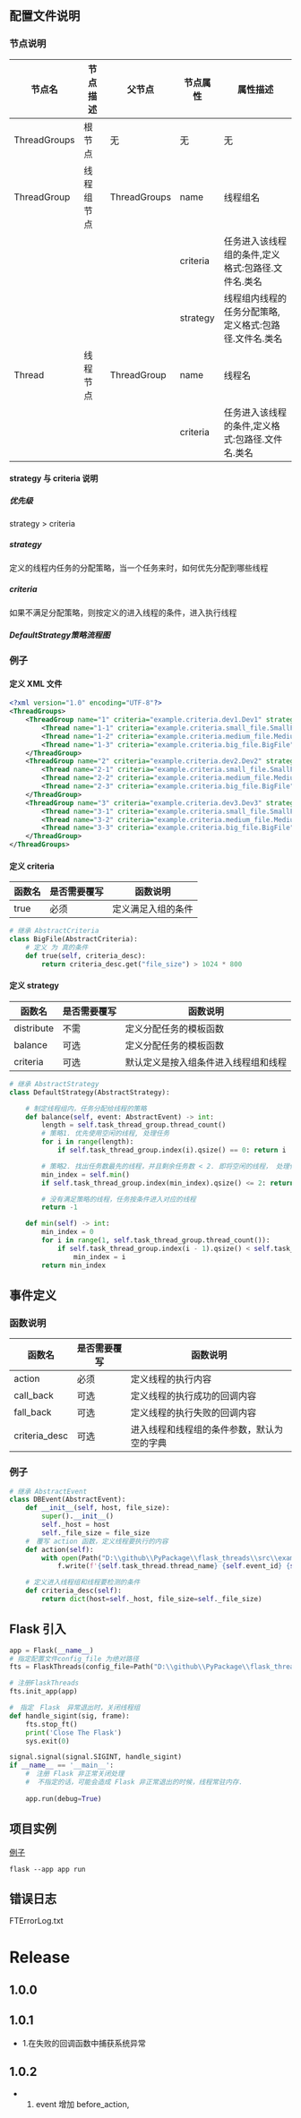 ## 配置文件说明

### 节点说明

| 节点名 |  节点描述 | 父节点 | 节点属性   |  属性描述 |
| ---- | ----- | ----- | ---- | ------ |
| ThreadGroups | 根节点 |  无 | 无 |  无 |
| ThreadGroup | 线程组节点| ThreadGroups | name | 线程组名 |
|  | |  | criteria | 任务进入该线程组的条件,定义格式:包路径.文件名.类名 |
|  | |  | strategy | 线程组内线程的任务分配策略,定义格式:包路径.文件名.类名 |
| Thread | 线程节点| ThreadGroup | name | 线程名 |
|  | |  | criteria | 任务进入该线程的条件,定义格式:包路径.文件名.类名 |

#### strategy 与 criteria 说明

##### 优先级
strategy > criteria

##### strategy
定义的线程内任务的分配策略，当一个任务来时，如何优先分配到哪些线程

##### criteria
如果不满足分配策略，则按定义的进入线程的条件，进入执行线程

##### DefaultStrategy策略流程图
[](https://github.com/thcpc/PyPackage/blob/main/flask_edk_threads/image.png)


### 例子
#### 定义 XML 文件 
```xml
<?xml version="1.0" encoding="UTF-8"?>
<ThreadGroups>
    <ThreadGroup name="1" criteria="example.criteria.dev1.Dev1" strategy="flask_threads.strategies.default_strategy.DefaultStrategy">
        <Thread name="1-1" criteria="example.criteria.small_file.SmallFile" />
        <Thread name="1-2" criteria="example.criteria.medium_file.MediumFile" />
        <Thread name="1-3" criteria="example.criteria.big_file.BigFile" />
    </ThreadGroup>
    <ThreadGroup name="2" criteria="example.criteria.dev2.Dev2" strategy="flask_threads.strategies.default_strategy.DefaultStrategy">
        <Thread name="2-1" criteria="example.criteria.small_file.SmallFile"/>
        <Thread name="2-2" criteria="example.criteria.medium_file.MediumFile"/>
        <Thread name="2-3" criteria="example.criteria.big_file.BigFile"/>
    </ThreadGroup>
    <ThreadGroup name="3" criteria="example.criteria.dev3.Dev3" strategy="flask_threads.strategies.default_strategy.DefaultStrategy">
        <Thread name="3-1" criteria="example.criteria.small_file.SmallFile"/>
        <Thread name="3-2" criteria="example.criteria.medium_file.MediumFile"/>
        <Thread name="3-3" criteria="example.criteria.big_file.BigFile"/>
    </ThreadGroup>
</ThreadGroups>
```
#### 定义 criteria
| 函数名 | 是否需要覆写 | 函数说明 |
| ---- | ----- | ------ |
| true | 必须 | 定义满足入组的条件 |

```python
# 继承 AbstractCriteria
class BigFile(AbstractCriteria):
	# 定义 为 真的条件 
    def true(self, criteria_desc):
        return criteria_desc.get("file_size") > 1024 * 800
```

#### 定义 strategy
| 函数名 | 是否需要覆写 | 函数说明 |
| ---- | ----- | ------ |
| distribute | 不需 | 定义分配任务的模板函数 |
| balance | 可选 | 定义分配任务的模板函数 |
| criteria | 可选 | 默认定义是按入组条件进入线程组和线程 |

```python
# 继承 AbstractStrategy
class DefaultStrategy(AbstractStrategy):

	# 制定线程组内，任务分配给线程的策略
    def balance(self, event: AbstractEvent) -> int:
        length = self.task_thread_group.thread_count()
        # 策略1. 优先使用空闲的线程, 处理任务
        for i in range(length):
            if self.task_thread_group.index(i).qsize() == 0: return i

        # 策略2. 找出任务数最先的线程，并且剩余任务数 < 2. 即将空闲的线程， 处理任务
        min_index = self.min()
        if self.task_thread_group.index(min_index).qsize() <= 2: return i

        # 没有满足策略的线程，任务按条件进入对应的线程
        return -1

    def min(self) -> int:
        min_index = 0
        for i in range(1, self.task_thread_group.thread_count()):
            if self.task_thread_group.index(i - 1).qsize() < self.task_thread_group.index(i).qsize():
                min_index = i
        return min_index
```



## 事件定义
### 函数说明
| 函数名 | 是否需要覆写 | 函数说明 |
| ---- | ----- | ------ |
| action | 必须 | 定义线程的执行内容 |
| call_back | 可选 | 定义线程的执行成功的回调内容 |
| fall_back | 可选 | 定义线程的执行失败的回调内容 |
| criteria_desc | 可选 | 进入线程和线程组的条件参数，默认为 空的字典 |

### 例子
```python
# 继承 AbstractEvent
class DBEvent(AbstractEvent):
    def __init__(self, host, file_size):
        super().__init__()
        self._host = host
        self._file_size = file_size
    #　覆写 action 函数，定义线程要执行的内容
    def action(self):
        with open(Path("D:\\github\\PyPackage\\flask_threads\\src\\example\\output").joinpath(self.event_id), 'w') as f:
            f.write(f'{self.task_thread.thread_name} {self.event_id} {self._host} {self._file_size}')

    # 定义进入线程组和线程要检测的条件
    def criteria_desc(self):
        return dict(host=self._host, file_size=self._file_size)
```

## Flask 引入
```python
app = Flask(__name__)
# 指定配置文件config_file 为绝对路径
fts = FlaskThreads(config_file=Path("D:\\github\\PyPackage\\flask_threads\\src\\example\\ThreadConfiguration.xml"))

# 注册FlaskThreads
fts.init_app(app)

#　指定　Flask　异常退出时，关闭线程组
def handle_sigint(sig, frame):
    fts.stop_ft()
    print('Close The Flask')
    sys.exit(0)

signal.signal(signal.SIGINT, handle_sigint)
if __name__ == '__main__':
	#　注册 Flask 非正常关闭处理
	#  不指定的话，可能会造成 Flask 非正常退出的时候，线程常驻内存.
    
    app.run(debug=True)

```

## 项目实例
[例子](https://github.com/thcpc/PyPackage/tree/main/flask_edk_threads/example)
```shell
flask --app app run
```

## 错误日志
FTErrorLog.txt

# Release 
## 1.0.0 
## 1.0.1
- 1.在失败的回调函数中捕获系统异常

## 1.0.2
- 1. event 增加 before_action,